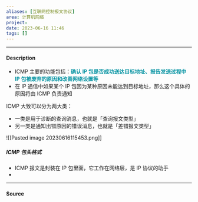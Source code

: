 ```yaml
---
aliases: [互联网控制报文协议]
area: 计算机网络
project: 
date: 2023-06-16 11:46
tags: []
---
```

---
#### Description
- ICMP 主要的功能包括：**<font color="#0593A2">确认 IP 包是否成功送达目标地址、报告发送过程中 IP 包被废弃的原因和改善网络设置等</font>** 
- 在 IP 通信中如果某个 IP 包因为某种原因未能达到目标地址，那么这个具体的原因将由 ICMP 负责通知

ICMP 大致可以分为两大类：
- 一类是用于诊断的查询消息，也就是「查询报文类型」
- 另一类是通知出错原因的错误消息，也就是「差错报文类型」

![[Pasted image 20230616115453.png]]

##### ICMP 包头格式
- ICMP 报文是封装在 IP 包里面，它工作在网络层，是 IP 协议的助手
- 




---
#### Source
